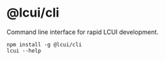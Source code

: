 # @lcui/cli

Command line interface for rapid LCUI development.

```shell
npm install -g @lcui/cli
lcui --help
```
